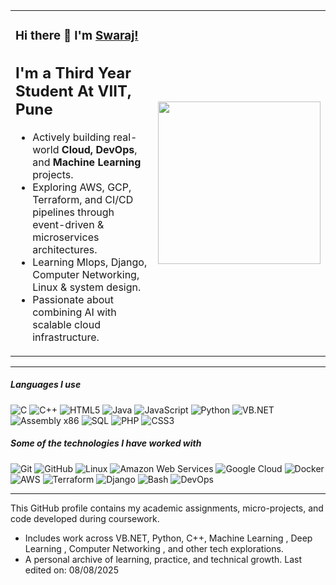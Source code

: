 
<table>
<tr>
<td>

### Hi there 👋 I'm [Swaraj!](https://github.com/Dex-Swaraj)

## I'm a Third Year Student At VIIT, Pune

- Actively building real-world **Cloud, DevOps**, and **Machine Learning** projects.
- Exploring AWS, GCP, Terraform, and CI/CD pipelines through event-driven & microservices architectures.
- Learning Mlops, Django, Computer Networking, Linux & system design.
- Passionate about combining AI with scalable cloud infrastructure.

</td>
<td>
<img src="https://media.giphy.com/media/Ah3zHH7hvsSB2/giphy.gif" width="260">
</td>
</tr>
</table>

---

##### Languages I use

![C](https://img.shields.io/badge/-C-000000?style=flat&logo=c)
![C++](https://img.shields.io/badge/-C++-000000?style=flat&logo=c%2B%2B)
![HTML5](https://img.shields.io/badge/-HTML5-000000?style=flat&logo=html5)
![Java](https://img.shields.io/badge/-Java-000000?style=flat&logo=java)
![JavaScript](https://img.shields.io/badge/-JavaScript-000000?style=flat&logo=javascript)
![Python](https://img.shields.io/badge/-Python-000000?style=flat&logo=python)
![VB.NET](https://img.shields.io/badge/-VB.NET-000000?style=flat&logo=dotnet)
![Assembly x86](https://img.shields.io/badge/-Assembly-000000?style=flat&logo=gnuemacs)
![SQL](https://img.shields.io/badge/-SQL-000000?style=flat&logo=postgresql)
![PHP](https://img.shields.io/badge/-PHP-000000?style=flat&logo=php)
![CSS3](https://img.shields.io/badge/-CSS3-000000?style=flat&logo=css3)
##### Some of the technologies I have worked with

![Git](https://img.shields.io/badge/-Git-222222?style=flat&logo=git&logoColor=F05032)
![GitHub](https://img.shields.io/badge/-GitHub-222222?style=flat&logo=github&logoColor=181717)
![Linux](https://img.shields.io/badge/-Linux-222222?style=flat&logo=linux&logoColor=FCC624)
![Amazon Web Services](https://img.shields.io/badge/-Amazon%20Web%20Services-222222?style=flat-square&logo=Amazon-Web-Service)
![Google Cloud](https://img.shields.io/badge/Google%20Cloud-black?style=flat-square&logo=google-cloud)
![Docker](https://img.shields.io/badge/-Docker-black?style=flat-square&logo=docker)
![AWS](https://img.shields.io/badge/-AWS-000000?style=flat&logo=amazon-aws)
![Terraform](https://img.shields.io/badge/-Terraform-000000?style=flat&logo=terraform)
![Django](https://img.shields.io/badge/-Django-000000?style=flat&logo=django)
![Bash](https://img.shields.io/badge/-Bash-000000?style=flat&logo=gnubash)
![DevOps](https://img.shields.io/badge/-DevOps-000000?style=flat&logo=devops)

---
This GitHub profile contains my academic assignments, micro-projects, and code developed during coursework.
- Includes work across VB.NET, Python, C++, Machine Learning , Deep Learning , Computer Networking , and other tech explorations.
- A personal archive of learning, practice, and technical growth.
Last edited on: 08/08/2025
